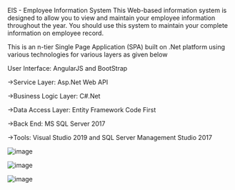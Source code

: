 EIS - Employee Information System
This Web-based information system is designed to allow you to view and maintain your employee information throughout the year. You should use this system to maintain your complete information on employee record.

This is an n-tier Single Page Application (SPA) built on .Net platform using various technologies for various layers as given below

 User Interface: AngularJS and BootStrap

 ->Service Layer: Asp.Net Web API

 ->Business Logic Layer: C#.Net

 ->Data Access Layer: Entity Framework Code First

 ->Back End: MS SQL Server 2017

 ->Tools: Visual Studio 2019 and SQL Server Management Studio 2017

![image](https://user-images.githubusercontent.com/70046384/124347809-17ab1500-dc04-11eb-9369-033ffd4b1184.png)

![image](https://user-images.githubusercontent.com/70046384/124347876-6a84cc80-dc04-11eb-9cd3-02cede8bd55f.png)

![image](https://user-images.githubusercontent.com/70046384/124347896-81c3ba00-dc04-11eb-9a76-9123e85c43f9.png)

